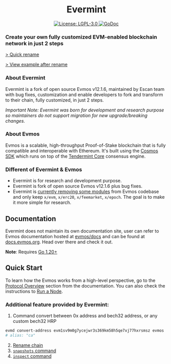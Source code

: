 <!--
parent:
  order: false
-->

<div align="center">
  <h1>Evermint</h1>
</div>

<div align="center">
  <a href="https://github.com/EscanBE/evermint/blob/main/LICENSE">
    <img alt="License: LGPL-3.0" src="https://img.shields.io/github/license/EscanBE/evermint.svg" />
  </a>
  <a href="https://pkg.go.dev/github.com/evmos/evmos">
    <img alt="GoDoc" src="https://godoc.org/github.com/evmos/evmos?status.svg" />
  </a>
</div>

### Create your own fully customized EVM-enabled blockchain network in just 2 steps

[> Quick rename](https://github.com/EscanBE/evermint/blob/main/RENAME_CHAIN.md)

[> View example after rename](https://github.com/EscanBE/evermint/pull/1)

### About Evermint

Evermint is a fork of open source Evmos v12.1.6, maintained by Escan team with bug fixes, customization and enable developers to fork and transform to their chain, fully customized, in just 2 steps.

_Important Note: Evermint was born for development and research purpose so maintainers do not support migration for new upgrade/breaking changes._

### About Evmos

Evmos is a scalable, high-throughput Proof-of-Stake blockchain
that is fully compatible and interoperable with Ethereum.
It's built using the [Cosmos SDK](https://github.com/cosmos/cosmos-sdk/)
which runs on top of the [Tendermint Core](https://github.com/cometbft/cometbft) consensus engine.

### Different of Evermint & Evmos

- Evermint is for research and development purpose.
- Evermint is fork of open source Evmos v12.1.6 plus bug fixes.
- Evermint is [currently removing some modules](https://github.com/EscanBE/evermint/issues/41) from Evmos codebase and only keep `x/evm`, `x/erc20`, `x/feemarket`, `x/epoch`. The goal is to make it more simple for research.

## Documentation

Evermint does not maintain its own documentation site, user can refer to Evmos documentation hosted at [evmos/docs](https://github.com/evmos/docs) and can be found at [docs.evmos.org](https://docs.evmos.org).
Head over there and check it out.

**Note**: Requires [Go 1.20+](https://golang.org/dl/)

## Quick Start

To learn how the Evmos works from a high-level perspective,
go to the [Protocol Overview](https://docs.evmos.org/protocol) section from the documentation.
You can also check the instructions to [Run a Node](https://docs.evmos.org/protocol/evmos-cli#run-an-evmos-node).

### Additional feature provided by Evermint:
1. Command convert between 0x address and bech32 address, or any custom bech32 HRP
```bash
evmd convert-address evm1sv9m0g7ycejwr3s369km58h5qe7xj77hxrsmsz evmos
# alias: "ca"
```
2. [Rename chain](https://github.com/EscanBE/evermint/blob/main/RENAME_CHAIN.md)
3. [`snapshots` command](https://github.com/EscanBE/evermint/pull/12)
4. [`inspect` command](https://github.com/EscanBE/evermint/pull/14)